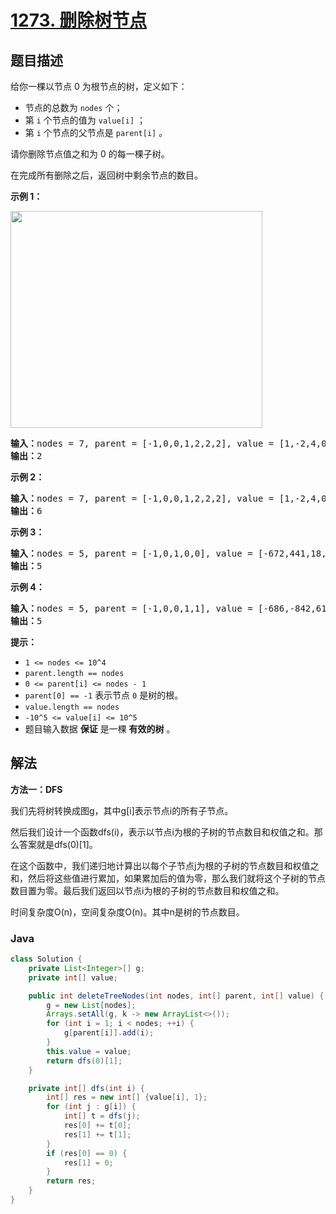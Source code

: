 # [1273. 删除树节点](https://leetcode.cn/problems/delete-tree-nodes)

## 题目描述

<p>给你一棵以节点 0 为根节点的树，定义如下：</p>

<ul>
	<li>节点的总数为&nbsp;<code>nodes</code>&nbsp;个；</li>
	<li>第&nbsp;<code>i</code> 个节点的值为&nbsp;<code>value[i]</code>&nbsp;；</li>
	<li>第&nbsp;<code>i</code> 个节点的父节点是&nbsp;<code>parent[i]</code>&nbsp;。</li>
</ul>

<p>请你删除节点值之和为 0 的每一棵子树。</p>

<p>在完成所有删除之后，返回树中剩余节点的数目。</p>

<p><strong>示例 1：</strong></p>

<p><img alt="" src="https://gcore.jsdelivr.net/gh/doocs/leetcode@main/solution/1200-1299/1273.Delete%20Tree%20Nodes/images/1421_sample_1.png" style="height: 347px; width: 403px;"></p>

<pre><strong>输入：</strong>nodes = 7, parent = [-1,0,0,1,2,2,2], value = [1,-2,4,0,-2,-1,-1]
<strong>输出：</strong>2
</pre>

<p><strong>示例 2：</strong></p>

<pre><strong>输入：</strong>nodes = 7, parent = [-1,0,0,1,2,2,2], value = [1,-2,4,0,-2,-1,-2]
<strong>输出：</strong>6
</pre>

<p><strong>示例 3：</strong></p>

<pre><strong>输入：</strong>nodes = 5, parent = [-1,0,1,0,0], value = [-672,441,18,728,378]
<strong>输出：</strong>5
</pre>

<p><strong>示例 4：</strong></p>

<pre><strong>输入：</strong>nodes = 5, parent = [-1,0,0,1,1], value = [-686,-842,616,-739,-746]
<strong>输出：</strong>5
</pre>

<p><strong>提示：</strong></p>

<ul>
	<li><code>1 &lt;= nodes &lt;= 10^4</code></li>
	<li><code>parent.length == nodes</code></li>
	<li><code>0 &lt;= parent[i] &lt;= nodes - 1</code></li>
	<li><code>parent[0] == -1</code>&nbsp;表示节点 <code>0</code> 是树的根。</li>
	<li><code>value.length == nodes</code></li>
	<li><code>-10^5 &lt;= value[i] &lt;= 10^5</code></li>
	<li>题目输入数据 <strong>保证</strong> 是一棵 <strong>有效的树</strong> 。</li>
</ul>

## 解法

**方法一：DFS**

我们先将树转换成图g，其中g[i]表示节点i的所有子节点。

然后我们设计一个函数dfs(i)，表示以节点i为根的子树的节点数目和权值之和。那么答案就是dfs(0)[1]。

在这个函数中，我们递归地计算出以每个子节点j为根的子树的节点数目和权值之和，然后将这些值进行累加，如果累加后的值为零，那么我们就将这个子树的节点数目置为零。最后我们返回以节点i为根的子树的节点数目和权值之和。

时间复杂度O(n)，空间复杂度O(n)。其中n是树的节点数目。

### **Java**

```java
class Solution {
    private List<Integer>[] g;
    private int[] value;

    public int deleteTreeNodes(int nodes, int[] parent, int[] value) {
        g = new List[nodes];
        Arrays.setAll(g, k -> new ArrayList<>());
        for (int i = 1; i < nodes; ++i) {
            g[parent[i]].add(i);
        }
        this.value = value;
        return dfs(0)[1];
    }

    private int[] dfs(int i) {
        int[] res = new int[] {value[i], 1};
        for (int j : g[i]) {
            int[] t = dfs(j);
            res[0] += t[0];
            res[1] += t[1];
        }
        if (res[0] == 0) {
            res[1] = 0;
        }
        return res;
    }
}
```
